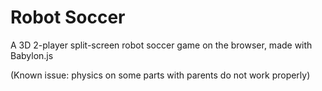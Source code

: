 # Robot Soccer
A 3D 2-player split-screen robot soccer game on the browser, made with Babylon.js

(Known issue: physics on some parts with parents do not work properly)
